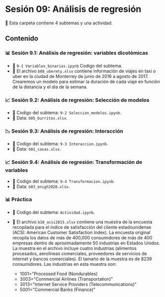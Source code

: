 # Sesión 09: Análisis de regresión
📁 Esta carpeta contiene 4 subtemas y una actividad.


## Contenido

### 📊 Sesión 9.1: Análisis de regresión: variables dicotómicas
- 📓 `9-1 Variables_binarias.ipynb` Codigo del subtema.
- 📘 El archivo `b08_ubermty.xlsx` contiene información de viajes en taxi o uber en la ciudad de Monterrey de junio de 2016 a agosto de 2017. Crearemos un modelo para estimar la duración de cada viaje en función de la distancia y el día de la semana.

### 📈 Sesión 9.2: Análisis de regresión: Selección de modelos
- 📓 Codigo del subtema: `9-2 Seleccion_modelos.ipynb`.
- 📘 Data: `b05_burritos.xlsx`.

### 📉 Sesión 9.3: Análisis de regresión: Interacción
- 📓 Codigo del subtema: `9-3 Interaccion.ipynb`.
- 📘 Data: `b01_casas.xlsx`.

### 📈 Sesión 9.4: Análisis de regresión: Transformación de variables
- 📓 Codigo del subtema: `9-4 Transformacion.ipynb`.
- 📘 Data: `b03_enigh2020.xlsx`.

### 📊 Práctica
- 📓 Codigo del subtema: `Actividad.ipynb`.
- 📘 El archivo `b10_acsi2015.xlsx` contiene una muestra de la encuesta recopilada para el índice de satisfacción del cliente estadounidense (ACSI: American Customer Satisfaction Index). La encuesta original recopila los datos de más de 400,000 consumidores de más de 400 empresas dentro de aproximadamente 50 industrias en Estados Unidos. La muestra en el archivo incluye cuatro industrias (alimentos procesados, aerolíneas comerciales, proveedores de servicios de internet y bancos comerciales). El tamaño de la muestra es de 8239 consumidores. Las industrias en esta muestra son:

    - 1001="Processed Food (Nondurables)
    - 3003="Commercial Airlines (Transportation)"
    - 3013="Internet Service Providers (Telecommunications)"
    - 5001="Commercial Banks (Finance)"